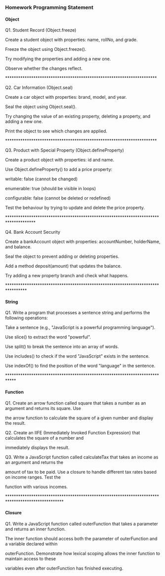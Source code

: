 ### **Homework Programming Statement** 

#### 	**Object** 



Q1. Student Record (Object.freeze)



Create a student object with properties: name, rollNo, and grade.



Freeze the object using Object.freeze().



Try modifying the properties and adding a new one.



Observe whether the changes reflect.



\*\*\*\*\*\*\*\*\*\*\*\*\*\*\*\*\*\*\*\*\*\*\*\*\*\*\*\*\*\*\*\*\*\*\*\*\*\*\*\*\*\*\*\*\*\*\*\*\*\*\*\*\*\*\*\*\*\*\*\*\*\*\*\*\*\*\*\*\*\*

Q2. Car Information (Object.seal)



Create a car object with properties: brand, model, and year.



Seal the object using Object.seal().



Try changing the value of an existing property, deleting a property, and adding a new one.



Print the object to see which changes are applied.



\*\*\*\*\*\*\*\*\*\*\*\*\*\*\*\*\*\*\*\*\*\*\*\*\*\*\*\*\*\*\*\*\*\*\*\*\*\*\*\*\*\*\*\*\*\*\*\*\*\*\*\*\*\*\*\*\*\*\*\*\*\*\*\*\*\*\*\*\*\*



Q3. Product with Special Property (Object.defineProperty)



Create a product object with properties: id and name.



Use Object.defineProperty() to add a price property:



writable: false (cannot be changed)



enumerable: true (should be visible in loops)



configurable: false (cannot be deleted or redefined)



Test the behaviour by trying to update and delete the price property.



\*\*\*\*\*\*\*\*\*\*\*\*\*\*\*\*\*\*\*\*\*\*\*\*\*\*\*\*\*\*\*\*\*\*\*\*\*\*\*\*\*\*\*\*\*\*\*\*\*\*\*\*\*\*\*\*\*\*\*\*\*\*\*\*\*\*\*\*\*\*\*\*\*\*\*\*\*\*\*\*\*\*\*\*\*

Q4. Bank Account Security



Create a bankAccount object with properties: accountNumber, holderName, and balance.



Seal the object to prevent adding or deleting properties.



Add a method deposit(amount) that updates the balance.



Try adding a new property branch and check what happens.



\*\*\*\*\*\*\*\*\*\*\*\*\*\*\*\*\*\*\*\*\*\*\*\*\*\*\*\*\*\*\*\*\*\*\*\*\*\*\*\*\*\*\*\*\*\*\*\*\*\*\*\*\*\*\*\*\*\*\*\*\*\*\*\*\*\*\*\*\*\*\*\*\*\*\*\*\*\*\*\*\*



#### 	**String** 

Q1. Write a program that processes a sentence string and performs the following operations:



Take a sentence (e.g., "JavaScript is a powerful programming language").



Use slice() to extract the word "powerful".



Use split() to break the sentence into an array of words.



Use includes() to check if the word "JavaScript" exists in the sentence.



Use indexOf() to find the position of the word "language" in the sentence.



\*\*\*\*\*\*\*\*\*\*\*\*\*\*\*\*\*\*\*\*\*\*\*\*\*\*\*\*\*\*\*\*\*\*\*\*\*\*\*\*\*\*\*\*\*\*\*\*\*\*\*\*\*\*\*\*\*\*\*\*\*\*\*\*\*\*\*\*\*\*\*\*\*\*\*\*



#### 	**Function**  

Q1. Create an arrow function called square that takes a number as an argument and returns its square. Use

the arrow function to calculate the square of a given number and display the result.



Q2. Create an IIFE (Immediately Invoked Function Expression) that calculates the square of a number and

immediately displays the result.



Q3. Write a JavaScript function called calculateTax that takes an income as an argument and returns the

amount of tax to be paid. Use a closure to handle different tax rates based on income ranges. Test the

function with various incomes.



\*\*\*\*\*\*\*\*\*\*\*\*\*\*\*\*\*\*\*\*\*\*\*\*\*\*\*\*\*\*\*\*\*\*\*\*\*\*\*\*\*\*\*\*\*\*\*\*\*\*\*\*\*\*\*\*\*\*\*\*\*\*\*\*\*\*\*\*\*\*\*\*\*\*\*\*\*\*\*\*\*\*\*\*\*\*\*\*\*\*\*\*\*\*\*\*\*\*

#### 	**Closure**



Q1. Write a JavaScript function called outerFunction that takes a parameter and returns an inner function.

The inner function should access both the parameter of outerFunction and a variable declared within

outerFunction. Demonstrate how lexical scoping allows the inner function to maintain access to these

variables even after outerFunction has finished executing.





